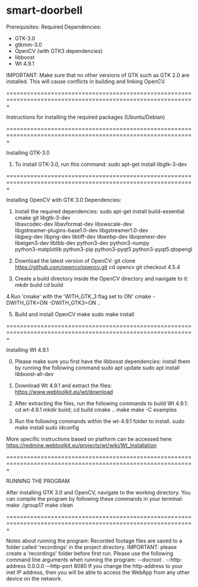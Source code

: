 # smart-doorbell

Prerequisites:
Required Dependencies:
- GTK-3.0
- gtkmm-3.0
- OpenCV (with GTK3 dependencies)
- libboost
- Wt 4.9.1

IMPORTANT: Make sure that no other versions of GTK such as GTK 2.0 are installed. This will cause conflicts in
building and linking OpenCV.

=============================================================================================================

Instructions for installing the required packages (Ubuntu/Debian)

=============================================================================================================

Installing GTK-3.0

1. To install GTK-3.0, run this command:
sudo apt-get install libgtk-3-dev


=============================================================================================================

Installing OpenCV with GTK 3.0 Dependencies:

1. Install the required dependencies:
sudo apt-get install build-essential cmake git libgtk-3-dev \
libavcodec-dev libavformat-dev libswscale-dev \
libgstreamer-plugins-base1.0-dev libgstreamer1.0-dev \
libjpeg-dev libpng-dev libtiff-dev libwebp-dev libopenexr-dev \
libeigen3-dev libtbb-dev python3-dev python3-numpy \
python3-matplotlib python3-pip python3-pyqt5 python3-pyqt5.qtopengl

2. Download the latest version of OpenCV:
git clone https://github.com/opencv/opencv.git
cd opencv
git checkout 4.5.4


3. Create a build directory inside the OpenCV directory and navigate to it:
mkdir build
cd build

4.Run 'cmake' with the 'WITH_GTK_3 flag set to ON'
cmake -DWITH_GTK=ON -DWITH_GTK3=ON ..

5. Build and install OpenCV
make
sudo make install

=============================================================================================================

Installing Wt 4.9.1

0. Please make sure you first have the libboost dependencies: install them by running the following command
sudo apt update
sudo apt install libboost-all-dev

1. Download Wt 4.9.1 and extract the files: https://www.webtoolkit.eu/wt/download

2. After extracting the files, run the following commands to build Wt 4.9.1:
cd wt-4.9.1
mkdir build; cd build
cmake ..
make
make -C examples

3. Run the following commands within the wt-4.9.1 folder to install.
sudo make install
sudo ldconfig

More specific instructions based on platform can be accessed here: https://redmine.webtoolkit.eu/projects/wt/wiki/Wt_Installation

=============================================================================================================

RUNNING THE PROGRAM

After installing GTK 3.0 and OpenCV, navigate to the working directory. You can compile the program by following these commands in your terminal:
make
./group17
make clean

=============================================================================================================

Notes about running the program:
Recorded footage files are saved to a folder called 'recordings' in the project directory. 
IMPORTANT: please create a 'recordings' folder before first run. 
Please use the following command line arguments when running the program: --docroot . --http-address 0.0.0.0 --http-port 8080
If you change the http-address to your inet IP address, then you will be able to access the WebApp from any other device on the network. 

